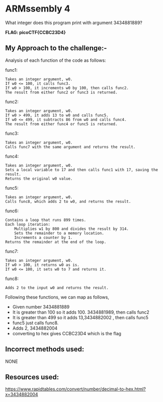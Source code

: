 # ARMssembly 4

What integer does this program print with argument 3434881889?

**FLAG: picoCTF{CCBC23D4}**
## My Approach to the challenge:-

Analysis of each function of the code as follows:

func1:

    Takes an integer argument, w0.
    If w0 <= 100, it calls func3.
    If w0 > 100, it increments w0 by 100, then calls func2.
    The result from either func2 or func3 is returned.

func2:

    Takes an integer argument, w0.
    If w0 > 499, it adds 13 to w0 and calls func5.
    If w0 <= 499, it subtracts 86 from w0 and calls func4.
    The result from either func4 or func5 is returned.

func3:

    Takes an integer argument, w0.
    Calls func7 with the same argument and returns the result.

func4:

    Takes an integer argument, w0.
    Sets a local variable to 17 and then calls func1 with 17, saving the result.
    Returns the original w0 value.

func5:

    Takes an integer argument, w0.
    Calls func8, which adds 2 to w0, and returns the result.

func6:

    Contains a loop that runs 899 times.
    Each loop iteration:
        Multiplies w1 by 800 and divides the result by 314.
        Sets the remainder to a memory location.
        Increments a counter by 1.
    Returns the remainder at the end of the loop.

func7:

    Takes an integer argument, w0.
    If w0 > 100, it returns w0 as is.
    If w0 <= 100, it sets w0 to 7 and returns it.

func8:

    Adds 2 to the input w0 and returns the result.

Following these functions, we can map as follows, 
* Given number 3434881889
* It is greater than 100 so it adds 100. 3434881989, then calls func2
* It is greater than 499 so it adds 13,3434882002 , then calls func5
* func5 just calls func8.
* Adds 2, 3434882004
* converting to hex gives CCBC23D4 which is the flag

## Incorrect methods used: 
NONE

## Resources used:

https://www.rapidtables.com/convert/number/decimal-to-hex.html?x=3434882004
